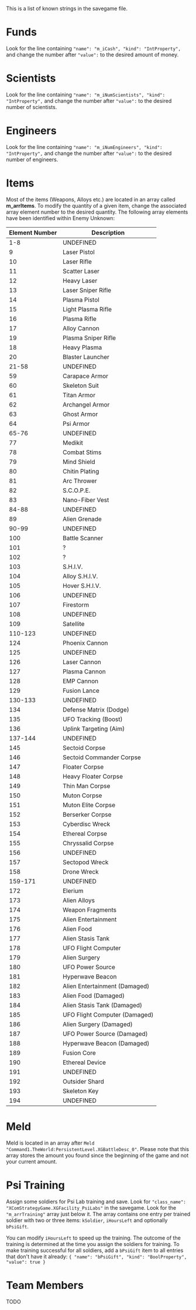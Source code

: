 This is a list of known strings in the savegame file.

# Funds

Look for the line containing `"name": "m_iCash", "kind": "IntProperty",` and change the number after `"value":` to the desired amount of money.

# Scientists

Look for the line containing `"name": "m_iNumScientists", "kind": "IntProperty",` and change the number after `"value":` to the desired number of scientists.

# Engineers

Look for the line containing `"name": "m_iNumEngineers", "kind": "IntProperty",` and change the number after `"value":` to the desired number of engineers.

# Items

Most of the items (Weapons, Alloys etc.) are located in an array called **m_arrItems**. To modify the quantity of a given item, change the associated array element number to the desired quantity. The following array elements have been identified within Enemy Unknown:

|Element Number|Description|
|----|----|
|1-8|UNDEFINED|
|9|Laser Pistol|
|10|Laser Rifle|
|11|Scatter Laser|
|12|Heavy Laser|
|13|Laser Sniper Rifle|
|14|Plasma Pistol|
|15|Light Plasma Rifle|
|16|Plasma Rifle|
|17|Alloy Cannon|
|19|Plasma Sniper Rifle|
|18|Heavy Plasma|
|20|Blaster Launcher|
|21-58|UNDEFINED|
|59|Carapace Armor|
|60|Skeleton Suit|
|61|Titan Armor|
|62|Archangel Armor|
|63|Ghost Armor|
|64|Psi Armor|
|65-76|UNDEFINED|
|77|Medikit|
|78|Combat Stims|
|79|Mind Shield|
|80|Chitin Plating|
|81|Arc Thrower|
|82|S.C.O.P.E.|
|83|Nano-Fiber Vest|
|84-88|UNDEFINED|
|89|Alien Grenade|
|90-99|UNDEFINED|
|100|Battle Scanner|
|101|?|
|102|?|
|103|S.H.I.V.|
|104|Alloy S.H.I.V.|
|105|Hover S.H.I.V.|
|106|UNDEFINED|
|107|Firestorm|
|108|UNDEFINED|
|109|Satellite|
|110-123|UNDEFINED|
|124|Phoenix Cannon|
|125|UNDEFINED|
|126|Laser Cannon|
|127|Plasma Cannon|
|128|EMP Cannon|
|129|Fusion Lance|
|130-133|UNDEFINED|
|134|Defense Matrix (Dodge)|
|135|UFO Tracking (Boost)|
|136|Uplink Targeting (Aim)|
|137-144|UNDEFINED|
|145|Sectoid Corpse|
|146|Sectoid Commander Corpse|
|147|Floater Corpse|
|148|Heavy Floater Corpse|
|149|Thin Man Corpse|
|150|Muton Corpse|
|151|Muton Elite Corpse|
|152|Berserker Corpse|
|153|Cyberdisc Wreck|
|154|Ethereal Corpse|
|155|Chryssalid Corpse|
|156|UNDEFINED|
|157|Sectopod Wreck|
|158|Drone Wreck|
|159-171|UNDEFINED|
|172|Elerium|
|173|Alien Alloys|
|174|Weapon Fragments|
|175|Alien Entertainment|
|176|Alien Food|
|177|Alien Stasis Tank|
|178|UFO Flight Computer|
|179|Alien Surgery|
|180|UFO Power Source|
|181|Hyperwave Beacon|
|182|Alien Entertainment (Damaged)|
|183|Alien Food (Damaged)|
|184|Alien Stasis Tank (Damaged)|
|185|UFO Flight Computer (Damaged)|
|186|Alien Surgery (Damaged)|
|187|UFO Power Source (Damaged)|
|188|Hyperwave Beacon (Damaged)|
|189|Fusion Core|
|190|Ethereal Device|
|191|UNDEFINED|
|192|Outsider Shard|
|193|Skeleton Key|
|194|UNDEFINED|

# Meld 

Meld is located in an array after `Meld "Command1.TheWorld:PersistentLevel.XGBattleDesc_0"`. 
Please note that this array stores the amount you found since the beginning of the game and not your current amount. 

# Psi Training

Assign some soldiers for Psi Lab training and save. Look for `"class_name": "XComStrategyGame.XGFacility_PsiLabs"` in the savegame. Look for the  `"m_arrTraining"` array just below it. The array contains one entry per trained soldier with two or three items: `kSoldier`, `iHoursLeft` and optionally `bPsiGift`.

You can modify `iHoursLeft` to speed up the training. The outcome of the training is determined at the time you assign the soldiers for training. To make training successful for all soldiers, add a `bPsiGift` item to all entries that don't have it already: `{ "name": "bPsiGift", "kind": "BoolProperty", "value": true }`

# Team Members

TODO

